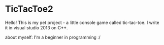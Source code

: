 # TicTacToe2

Hello!
This is my pet project - a little console game called tic-tac-toe.
I write it in visual studio 2013 on C++.

about myself:
I'm a beginner in programming :/ 
